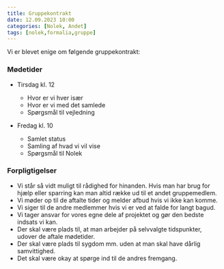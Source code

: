 ```yaml
---
title: Gruppekontrakt
date: 12.09.2023 10:00
categories: [Nolek, Andet]
tags: [nolek,formalia,gruppe]
---
```

Vi er blevet enige om følgende gruppekontrakt:

### Mødetider
- Tirsdag kl. 12
  - Hvor er vi hver især
  - Hvor er vi med det samlede
  - Spørgsmål til vejledning

- Fredag kl. 10
  - Samlet status
  - Samling af hvad vi vil vise
  - Spørgsmål til Nolek

### Forpligtigelser
- Vi står så vidt muligt til rådighed for hinanden. Hvis man har brug for hjælp eller sparring kan man altid række ud til et andet gruppemedlem.
- Vi møder op til de aftalte tider og melder afbud hvis vi ikke kan komme.
- Vi siger til de andre medlemmer hvis vi er ved at falde for langt bagud.
- Vi tager ansvar for vores egne dele af projektet og gør den bedste indsats vi kan.
- Der skal være plads til, at man arbejder på selvvalgte tidspunkter, udover de aftale mødetider.
- Der skal være plads til sygdom mm. uden at man skal have dårlig samvittighed.
- Det skal være okay at spørge ind til de andres fremgang.
